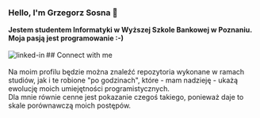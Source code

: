### Hello, I'm Grzegorz Sosna 👋
<b>Jestem studentem Informatyki w Wyższej Szkole Bankowej w Poznaniu.
<br>Moja pasją jest programowanie :-)
</b>
<br><br>## Connect with me[<img align="left" alt="linked-in" src="https://img.shields.io/badge/linkedin-%230077B5.svg?&style=for-the-badge&logo=linkedin&logoColor=white" />](https://www.linkedin.com/in/grzegorz-s-569926217/)
<br><br>
Na moim profilu będzie można znaleźć repozytoria wykonane w ramach studiów, jak i te robione "po godzinach", które - mam nadzieję - ukażą ewolucję moich umiejętności programistycznych. 
<br>
Dla mnie równie cenne jest pokazanie czegoś takiego, ponieważ daje to skale porównawczą moich postępów.
<br>

